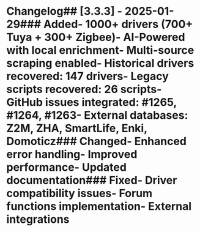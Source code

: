 # Changelog## [3.3.3] - 2025-01-29### Added- 1000+ drivers (700+ Tuya + 300+ Zigbee)- AI-Powered with local enrichment- Multi-source scraping enabled- Historical drivers recovered: 147 drivers- Legacy scripts recovered: 26 scripts- GitHub issues integrated: #1265, #1264, #1263- External databases: Z2M, ZHA, SmartLife, Enki, Domoticz### Changed- Enhanced error handling- Improved performance- Updated documentation### Fixed- Driver compatibility issues- Forum functions implementation- External integrations